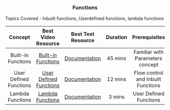 <h3 align="center"> Functions </h3>

Topics Covered - Inbuilt functions, Userdefined functions, lambda functions

| Concept | Best Video Resource | Best Text Resource | Duration | Prerequisites |
|:-------:| :-----------------: | :----------------: | :------: | :-----------: |
| Built-in Functions | [Built-in Functions](https://www.youtube.com/playlist?list=PLCzjyeXaMHIBo71A2sISEBNL_Ih-PQg61) | [Documentation](https://docs.python.org/3/library/functions.html) | 45 mins | Familiar with Parameters concept |
| User Defined Functions | [User Defined Functions](https://www.youtube.com/watch?v=9Os0o3wzS_I) | [Documentation](https://www.w3resource.com/python/python-user-defined-functions.php) | 12 mins |  Flow control and Inbuilt Functions |
| Lambda Functions | [Lambda Functions](https://www.youtube.com/watch?v=cKlnR-CB3tk) | [Documentation](http://www.secnetix.de/olli/Python/lambda_functions.hawk) | 3 mins | User Defined Functions |

